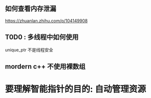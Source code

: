 ## 如何查看内存泄漏

https://zhuanlan.zhihu.com/p/104149908

## T0D0 : 多线程中如何使用

unique_ptr 不是线程安全

## mordern c++ 不使用裸数组

# 要理解智能指针的目的: 自动管理资源

